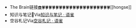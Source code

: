 - The Brain链接[☎️](brain://api.thebrain.com/g7PXu0IyM0ucARb24SvxiA/ZRwbFgqwT0Chy7EnDDkCFw/%E7%A9%BA%E8%B0%B7%E7%9A%84%E6%96%87%E7%AB%A0)🍀🍀🍀🍀🍀🍀🍀🍀🍀🍀🍀🍀🍀🍀🍀🍀🍀🍀🍀🍀[[hongse]]
- 知识与笔记🌱Via[知识与笔记 · 语雀](https://www.yuque.com/arvinxx/knowledge-note)
- 空谷札记Via[空谷札记 · 语雀](https://www.yuque.com/arvinxx/note)
